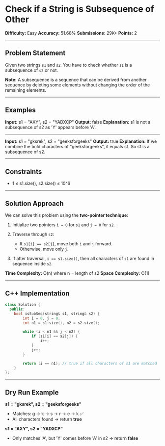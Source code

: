 # Check if a String is Subsequence of Other

**Difficulty:** Easy
**Accuracy:** 51.68%
**Submissions:** 29K+
**Points:** 2

---

## Problem Statement

Given two strings `s1` and `s2`. You have to check whether `s1` is a subsequence of `s2` or not.

**Note:** A subsequence is a sequence that can be derived from another sequence by deleting some elements without changing the order of the remaining elements.

---

## Examples

**Input:**
s1 = "AXY", s2 = "YADXCP"
**Output:**
false
**Explanation:**
s1 is not a subsequence of s2 as 'Y' appears before 'A'.

---

**Input:**
s1 = "gksrek", s2 = "geeksforgeeks"
**Output:**
true
**Explanation:**
If we combine the bold characters of "geeksforgeeks", it equals s1. So s1 is a subsequence of s2.

---

## Constraints

* 1 ≤ s1.size(), s2.size() ≤ 10^6

---

## Solution Approach

We can solve this problem using the **two-pointer technique**:

1. Initialize two pointers `i = 0` for `s1` and `j = 0` for `s2`.
2. Traverse through `s2`:

   * If `s1[i] == s2[j]`, move both `i` and `j` forward.
   * Otherwise, move only `j`.
3. If after traversal, `i == s1.size()`, then all characters of `s1` are found in sequence inside `s2`.

**Time Complexity:** O(n) where n = length of s2
**Space Complexity:** O(1)

---

## C++ Implementation

```cpp
class Solution {
  public:
    bool isSubSeq(string& s1, string& s2) {
        int i = 0, j = 0;
        int n1 = s1.size(), n2 = s2.size();

        while (i < n1 && j < n2) {
            if (s1[i] == s2[j]) {
                i++;
            }
            j++;
        }

        return (i == n1); // true if all characters of s1 are matched
    }
};
```

---

## Dry Run Example

**s1 = "gksrek", s2 = "geeksforgeeks"**

* Matches: g → k → s → r → e → k ✅
* All characters found → return **true**

**s1 = "AXY", s2 = "YADXCP"**

* Only matches 'A', but 'Y' comes before 'A' in s2 → return **false**

